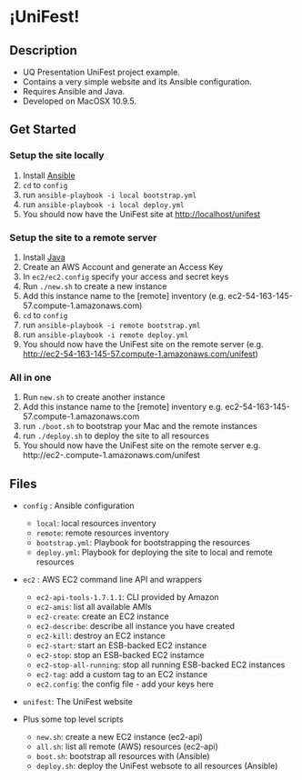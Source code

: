 &#161;UniFest!
==============

## Description

* UQ Presentation UniFest project example.
* Contains a very simple website and its Ansible configuration.
* Requires Ansible and Java.
* Developed on MacOSX 10.9.5.

## Get Started

### Setup the site locally

1. Install [Ansible](http://www.ansible.com/home)
2. ```cd``` to ```config```
3. run ```ansible-playbook -i local bootstrap.yml```
4. run ```ansible-playbook -i local deploy.yml```
5. You should now have the UniFest site at [http://localhost/unifest](http://localhost/unifest)

### Setup the site to a remote server

1. Install [Java](https://www.java.com/en/download/mac_download.jsp?locale-=en)
2. Create an AWS Account and generate an Access Key
3. In ```ec2/ec2.config``` specify your access and secret keys
4. Run ```./new.sh``` to create a new instance
5. Add this instance name to the [remote] inventory (e.g. ec2-54-163-145-57.compute-1.amazonaws.com)
6. ```cd``` to ```config```
7. run ```ansible-playbook -i remote bootstrap.yml```
8. run ```ansible-playbook -i remote deploy.yml```
9. You should now have the UniFest site on the remote server (e.g. http://ec2-54-163-145-57.compute-1.amazonaws.com/unifest)

### All in one

1. Run ```new.sh``` to create another instance
2. Add this instance name to the [remote] inventory e.g. ec2-54-163-145-57.compute-1.amazonaws.com
3. run ```./boot.sh``` to bootstrap your Mac and the remote instances
4. run ```./deploy.sh``` to deploy the site to all resources
5. You should now have the UniFest site on the remote server e.g. http://ec2-<something>.compute-1.amazonaws.com/unifest

## Files

* ```config``` : Ansible configuration
	* ```local```: local resources inventory
	* ```remote```: remote resources inventory
	* ```bootstrap.yml```: Playbook for bootstrapping the resources
	* ```deploy.yml```: Playbook for deploying the site to local and remote resources

* ```ec2``` : AWS EC2 command line API and wrappers
 	* ```ec2-api-tools-1.7.1.1```: CLI provided by Amazon
 	* ```ec2-amis```: list all available AMIs
 	* ```ec2-create```: create an EC2 instance
 	* ```ec2-describe```: describe all instance you have created
 	* ```ec2-kill```: destroy an EC2 instance
 	* ```ec2-start```: start an ESB-backed EC2 instance
 	* ```ec2-stop```: stop an ESB-backed EC2 instamce
 	* ```ec2-stop-all-running```: stop all running ESB-backed EC2 instances
 	* ```ec2-tag```: add a custom tag to an EC2 instance
 	* ```ec2.config```: the config file - add your keys here

* ```unifest```: The UniFest website

* Plus some top level scripts
	* ```new.sh```: create a new EC2 instance (ec2-api)
	* ```all.sh```: list all remote (AWS) resources (ec2-api)
	* ```boot.sh```: bootstrap all resources with (Ansible)
	* ```deploy.sh```: deploy the UniFest websote to all resources (Ansible)


